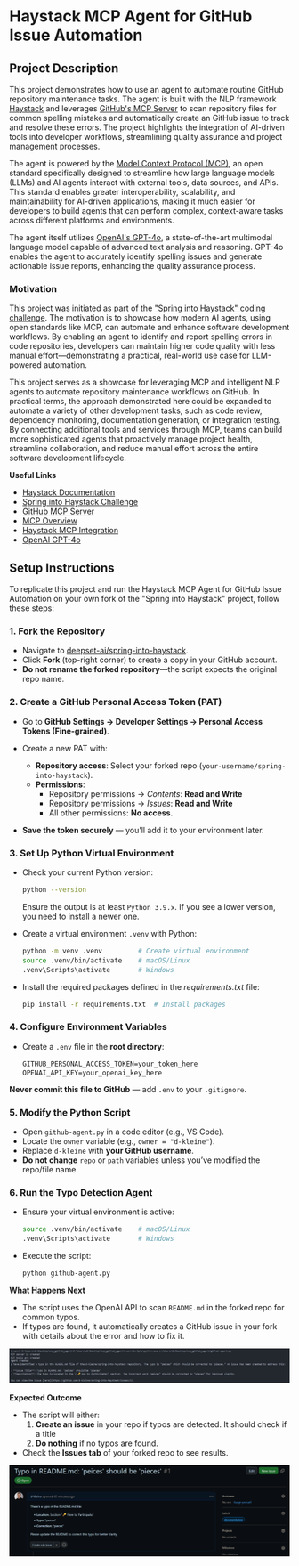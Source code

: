 # Haystack MCP Agent for GitHub Issue Automation

## Project Description

This project demonstrates how to use an agent to automate routine GitHub repository maintenance tasks. The agent is built with the NLP framework [Haystack](https://haystack.deepset.ai) and leverages [GitHub's MCP Server](https://github.com/github/github-mcp-server) to scan repository files for common spelling mistakes and automatically create an GitHub issue to track and resolve these errors. The project highlights the integration of AI-driven tools into developer workflows, streamlining quality assurance and project management processes.

The agent is powered by the [Model Context Protocol (MCP)](https://www.anthropic.com/news/model-context-protocol), an open standard specifically designed to streamline how large language models (LLMs) and AI agents interact with external tools, data sources, and APIs. This standard enables greater interoperability, scalability, and maintainability for AI-driven applications, making it much easier for developers to build agents that can perform complex, context-aware tasks across different platforms and environments.

The agent itself utilizes [OpenAI's GPT-4o](https://openai.com/index/hello-gpt-4o/), a state-of-the-art multimodal language model capable of advanced text analysis and reasoning. GPT-4o enables the agent to accurately identify spelling issues and generate actionable issue reports, enhancing the quality assurance process.

### Motivation

This project was initiated as part of the ["Spring into Haystack" coding challenge](https://github.com/deepset-ai/spring-into-haystack). The motivation is to showcase how modern AI agents, using open standards like MCP, can automate and enhance software development workflows. By enabling an agent to identify and report spelling errors in code repositories, developers can maintain higher code quality with less manual effort—demonstrating a practical, real-world use case for LLM-powered automation.

This project serves as a showcase for leveraging MCP and intelligent NLP agents to automate repository maintenance workflows on GitHub. In practical terms, the approach demonstrated here could be expanded to automate a variety of other development tasks, such as code review, dependency monitoring, documentation generation, or integration testing. By connecting additional tools and services through MCP, teams can build more sophisticated agents that proactively manage project health, streamline collaboration, and reduce manual effort across the entire software development lifecycle.

**Useful Links**
- [Haystack Documentation](https://haystack.deepset.ai)
- [Spring into Haystack Challenge](https://github.com/deepset-ai/spring-into-haystack)
- [GitHub MCP Server](https://github.com/github/github-mcp-server)
- [MCP Overview](https://www.anthropic.com/news/model-context-protocol)
- [Haystack MCP Integration](https://haystack.deepset.ai/integrations/mcp)
- [OpenAI GPT-4o](https://openai.com/index/hello-gpt-4o/)

## Setup Instructions

To replicate this project and run the Haystack MCP Agent for GitHub Issue Automation on your own fork of the "Spring into Haystack" project, follow these steps:

### 1. Fork the Repository  
- Navigate to [deepset-ai/spring-into-haystack](https://github.com/deepset-ai/spring-into-haystack).  
- Click **Fork** (top-right corner) to create a copy in your GitHub account.  
- **Do not rename the forked repository**—the script expects the original repo name.  

### 2. Create a GitHub Personal Access Token (PAT)  
- Go to **GitHub Settings → Developer Settings → Personal Access Tokens (Fine-grained)**.  
- Create a new PAT with:  
  - **Repository access**: Select your forked repo (`your-username/spring-into-haystack`).  
  - **Permissions**:  
    - Repository permissions → *Contents*: **Read and Write**
    - Repository permissions → *Issues*: **Read and Write**
    - All other permissions: **No access**.

- **Save the token securely** — you’ll add it to your environment later.  

### 3. Set Up Python Virtual Environment
- Check your current Python version:

  ```bash
  python --version
  ```

  Ensure the output is at least `Python 3.9.x`. If you see a lower version, you need to install a newer one.

- Create a virtual environment `.venv` with Python:

  ```bash
  python -m venv .venv         # Create virtual environment
  source .venv/bin/activate    # macOS/Linux
  .venv\Scripts\activate       # Windows
  ```

- Install the required packages defined in the *requirements.txt* file:

  ```bash
  pip install -r requirements.txt  # Install packages
  ```

### 4. Configure Environment Variables  
- Create a `.env` file in the **root directory**:

  ```env
  GITHUB_PERSONAL_ACCESS_TOKEN=your_token_here
  OPENAI_API_KEY=your_openai_key_here
  ```

**Never commit this file to GitHub** — add `.env` to your `.gitignore`.  

### 5. Modify the Python Script  
- Open `github-agent.py` in a code editor (e.g., VS Code).  
- Locate the `owner` variable (e.g., `owner = "d-kleine"`).  
- Replace `d-kleine` with **your GitHub username**.  
- **Do not change** `repo` or `path` variables unless you’ve modified the repo/file name.  

### 6. Run the Typo Detection Agent  
- Ensure your virtual environment is active:

  ```bash
  source .venv/bin/activate    # macOS/Linux
  .venv\Scripts\activate       # Windows
  ```

- Execute the script:  

  ```bash
  python github-agent.py
  ```

**What Happens Next**  
- The script uses the OpenAI API to scan `README.md` in the forked repo for common typos.
- If typos are found, it automatically creates a GitHub issue in your fork with details about the error and how to fix it.

![Shell Script](./screenshots/shell_script.png)

**Expected Outcome** 
- The script will either:  
  1. **Create an issue** in your repo if typos are detected. It should check if a title
  2. **Do nothing** if no typos are found.  
- Check the **Issues tab** of your forked repo to see results.

![GH Issue](./screenshots/github_issue.png)
